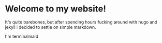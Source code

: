 # Welcome to my website!
It's quite barebones, but after spending hours fucking around with hugo and jekyll i decided to settle on simple markdown. 

I'm terminalmaid
